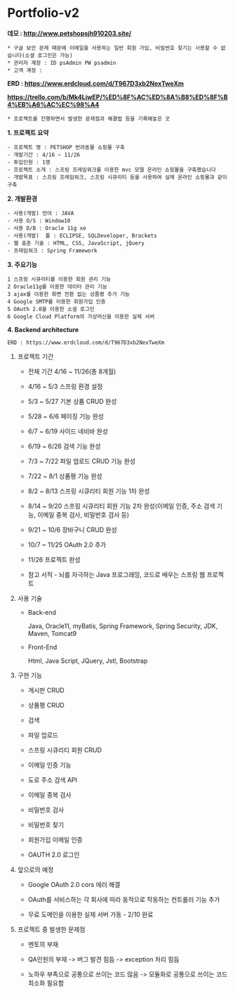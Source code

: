 # Portfolio-v2

 **데모 : http://www.petshopsjh910203.site/**
 
 	* 구글 보안 문제 때문에 이메일을 사용하는 일반 회원 가입, 비밀번호 찾기는 사용할 수 없습니다(소셜 로그인은 가능)
 	* 관리자 계정 : ID psAdmin PW psadmin
	* 고객 계정 : 
	
 **ERD : https://www.erdcloud.com/d/T967D3xb2NexTweXm**
 
 **https://trello.com/b/Mk4LiwEP/%ED%8F%AC%ED%8A%B8%ED%8F%B4%EB%A6%AC%EC%98%A4**
 
 	* 프로젝트를 진행하면서 발생한 문제점과 해결법 등을 기록해놓은 곳

 **1. 프로젝트 요약**

	- 프로젝트 명 : PETSHOP 반려동물 쇼핑몰 구축
	- 개발기간 : 4/16 ~ 11/26
	- 투입인원 : 1명
	- 프로젝트 소개 : 스프링 프레임워크를 이용한 mvc 모델 온라인 쇼핑몰을 구축했습니다
	- 개발목표 : 스프링 프레임워크, 스프링 시큐리티 등을 사용하여 실제 온라인 쇼핑몰과 같이 구축
		

**2. 개발환경**

	- 사용(개발) 언어 : JAVA
	- 사용 O/S : Window10
	- 사용 D/B : Oracle 11g xe
	- 사용(개발)  툴 : ECLIPSE, SQLDeveloper, Brackets
	- 웹 표준 기술 : HTML, CSS, JavaScript, jQuery
	- 프레임워크 : Spring Framework

**3. 주요기능**

	1 스프링 시큐리티를 이용한 회원 관리 기능
	2 Oracle11g를 이용한 데이터 관리 기능
	3 ajax를 이용한 화면 전환 없는 상품평 추가 기능
	4 Google SMTP를 이용한 회원가입 인증 
	5 OAuth 2.0을 이용한 소셜 로그인 
	6 Google Cloud Platform의 가상머신을 이용한 실제 서버 
	
**4. Backend architecture**

	ERD : https://www.erdcloud.com/d/T967D3xb2NexTweXm





1. 프로젝트 기간

	* 전체 기간 4/16 ~ 11/26(총 8개월)
 
	* 4/16 ~ 5/3 스프링 환경 설정
 
	* 5/3 ~ 5/27 기본 상품 CRUD 완성

	* 5/28 ~ 6/6 페이징 기능 완성
 
	* 6/7 ~ 6/19 사이드 네비바 완성
 
	* 6/19 ~ 6/26 검색 기능 완성
 
	* 7/3 ~ 7/22 파일 업로드 CRUD 기능 완성
 
	* 7/22 ~ 8/1 상품평 기능 완성
 
	* 8/2 ~ 8/13 스프링 시큐리티 회원 기능 1차 완성
 
	* 8/14 ~ 9/20 스프링 시큐리티 회원 기능 2차 완성(이메일 인증, 주소 검색 기능, 이메일 중복 검사, 비밀번호 검사 등)
 
	* 9/21 ~ 10/6 장바구니 CRUD 완성
 
	* 10/7 ~ 11/25 OAuth 2.0 추가
 
	* 11/26 프로젝트 완성
 
	* 참고 서적 - 뇌를 자극하는 Java 프로그래밍,
	코드로 배우는 스프링 웹 프로젝트
 
2. 사용 기술
	* Back-end
	
		Java, Oracle11, myBatis, Spring Framework, Spring Security, JDK, Maven, Tomcat9

	* Front-End
	
		Html, Java Script, JQuery, Jstl, Bootstrap

3. 구현 기능
	* 게시판 CRUD
	
	* 상품평 CRUD
	
	* 검색
	
	* 파일 업로드
	
	* 스프링 시큐리티 회원 CRUD

	* 이메일 인증 기능
	
	* 도로 주소 검색 API
	
	* 이메일 중복 검사
	
	* 비밀번호 검사
	
	* 비밀번호 찾기
	
	* 회원가입 이메일 인증
	
	* OAUTH 2.0 로그인
	
4. 앞으로의 예정

	* Google OAuth 2.0 cors 에러 해결

	* OAuth를 서비스하는 각 회사에 따라 동적으로 작동하는 컨트롤러 기능 추가

	* 무료 도메인을 이용한 실제 서버 가동 - 2/10 완료
	
5. 프로젝트 중 발생한 문제점

	* 멘토의 부재
	
	* QA인원의 부재 -> 버그 발견 힘듬 -> exception 처리 힘듬
	
	* 노하우 부족으로 공통으로 쓰이는 코드 많음 -> 모듈화로 공통으로 쓰이는 코드 최소화 필요함
	
